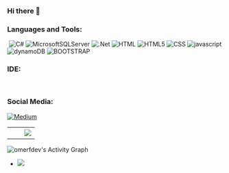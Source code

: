 ### Hi there 👋


<!-- Languages and Tools -->
<h3 align="left">Languages and Tools:</h3>
<p align="left" witdh="320" height="320">
   <img src="https://img.shields.io/badge/go-%2300ADD8.svg?style=for-the-badge&logo=go&logoColor=white" alt="">
  <img src="https://img.shields.io/badge/c%23-%23239120.svg?style=for-the-badge&amp;logo=c-sharp&amp;logoColor=white" alt="C#"> 
  <img src="https://img.shields.io/badge/Microsoft%20SQL%20Server-CC2927?style=for-the-badge&amp;logo=microsoft%20sql%20server&amp;logoColor=white" alt="MicrosoftSQLServer"> 
  <img src="https://img.shields.io/badge/.NET-Core-5C2D91?style=for-the-badge&amp;logo=.net&amp;logoColor=white" alt=".Net"> 
  <img src="https://img.shields.io/badge/HTML-239120?style=for-the-badge&logo=html5&logoColor=white" alt="HTML">
  <img src="https://img.shields.io/badge/HTML5-E34F26?style=for-the-badge&logo=html5&logoColor=white" alt="HTML5"> 
  <img src="https://img.shields.io/badge/CSS-239120?&style=for-the-badge&logo=css3&logoColor=white" alt="CSS"> 
  <img src="https://img.shields.io/badge/javascript-%23323330.svg?style=for-the-badge&logo=javascript&logoColor=%23F7DF1E" alt="javascript">  
  <img src="https://img.shields.io/badge/Amazon%20DynamoDB-4053D6?style=for-the-badge&logo=Amazon%20DynamoDB&logoColor=white" alt="dynamoDB">  
  <img src="https://img.shields.io/badge/bootstrap-%238511FA.svg?style=for-the-badge&logo=bootstrap&logoColor=white" alt="BOOTSTRAP">
  <img src="https://img.shields.io/badge/JWT-black?style=for-the-badge&logo=JSON%20web%20tokens" alt=""> 
  <img src="https://img.shields.io/badge/jquery-%230769AD.svg?style=for-the-badge&logo=jquery&logoColor=white" alt=""> 
  <img src="https://img.shields.io/badge/react-%2320232a.svg?style=for-the-badge&logo=react&logoColor=%2361DAFB" alt=""> 
  <img src="https://img.shields.io/badge/AWS-%23FF9900.svg?style=for-the-badge&logo=amazon-aws&logoColor=white" alt=""> 
  <img src="https://img.shields.io/badge/github%20pages-121013?style=for-the-badge&logo=github&logoColor=white" alt=""> 
  <img src="https://img.shields.io/badge/azure-%230072C6.svg?style=for-the-badge&logo=microsoftazure&logoColor=white" alt=""> 
  <img src="https://img.shields.io/badge/-Swagger-%23Clojure?style=for-the-badge&logo=swagger&logoColor=white" alt="">   
    <img src="https://img.shields.io/badge/-signalR-%23323330?style=for-the-badge&logo=signalR&logoColor=white" alt="">   
    <img src="https://img.shields.io/badge/figma-%23F24E1E.svg?style=for-the-badge&logo=figma&logoColor=white" alt="">
   <img src="https://img.shields.io/badge/docker-%230db7ed.svg?style=for-the-badge&logo=docker&logoColor=white" alt="">
     <img src="https://img.shields.io/badge/docker-%230db7ed.svg?style=for-the-badge&logo=docker&logoColor=white" alt="">
</p>
<h3 align="left">IDE:</h3>
<p align="left" witdh="320" height="320">
  <img src="https://img.shields.io/badge/Visual%20Studio-5C2D91.svg?style=for-the-badge&logo=visual-studio&logoColor=white" alt="">  
  <img src="https://img.shields.io/badge/Visual%20Studio%20Code-0078d7.svg?style=for-the-badge&logo=visual-studio-code&logoColor=white" alt=""> 
</p>
<h3 align="left">Social Media:</h3>
<p align="left" witdh="320" height="320">
 <a href="https://medium.com/@omerfdev" target="_blank"><img src="https://img.shields.io/badge/Medium-12100E?style=for-the-badge&logo=medium&logoColor="alt="Medium"></a>  
</p> 
<table border="0" align="center">
<td width="50%" align="center">
<!--<img src="https://github-readme-stats.vercel.app/api?username=omerfdev&amp;theme=radical&amp;hide_border=false&amp;include_all_commits=false&amp;count_private=false" alt=""> -->

</br>
<img src="https://github-readme-streak-stats.herokuapp.com/?user=omerfdev&amp;theme=radical&amp;hide_border=false" alt="">
</td>
<td width="50%" align="center">
<img  align="center"  src="https://github-readme-stats.anuraghazra1.vercel.app/api/top-langs/?username=omerfdev&theme=radical&hide_border=true&no-bg=true&no-frame=true&langs_count=10"/>
</td>
</picture>
</table>
<img alt="omerfdev's Activity Graph" src="https://github-readme-activity-graph.vercel.app/graph/?username=omerfdev&bg_color=1F222E&color=F8D866&line=F85D7F&point=FFFFFF&hide_border=true" />

+ [![](https://visitcount.itsvg.in/api?id=omerdev&label=Profile%20Views&icon=1&pretty=true)](https://visitcount.itsvg.in)




<!--
**omerfdev/omerfdev** is a ✨ _special_ ✨ repository because its `README.md` (this file) appears on your GitHub profile.

Here are some ideas to get you started:

- 🔭 I’m currently working on .Net Environments
- 🌱 I’m currently learning .Net, Sql, Web..
- 👯 I’m looking to collaborate on ...
- 🤔 I’m looking for help with ...
- 💬 Ask me about ...
- 📫 How to reach me: ...
- 😄 Pronouns: ...
- ⚡ Fun fact: ...

-->

